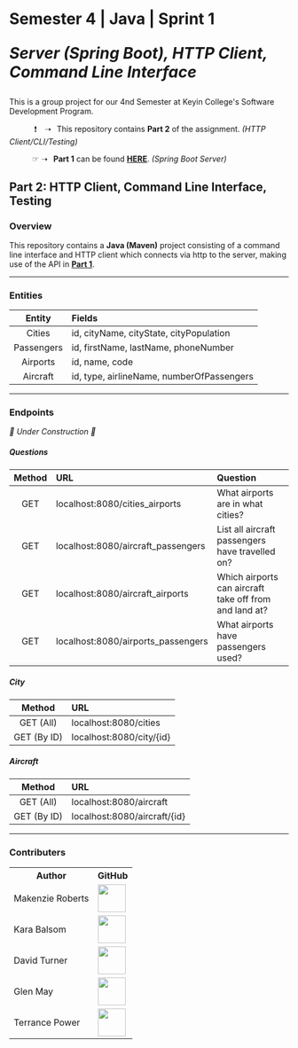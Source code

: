 <h1>Semester 4 | Java | Sprint 1
  

*Server (Spring Boot), HTTP Client, Command Line Interface*</h1>

This is a group project for our 4nd Semester at Keyin College's Software Development Program.

⠀⠀⠀⠀ ❗ ⠀➝⠀This repository contains **Part 2** of the assignment. *(HTTP Client/CLI/Testing)*

⠀⠀⠀⠀☞ ➝⠀**Part 1** can be found [**HERE**](https://github.com/KeyinTeamAwesome/Sem4_Sprint1_Part1). *(Spring Boot Server)*
  
## Part 2: HTTP Client, Command Line Interface, Testing

### **Overview**
This repository contains a **Java (Maven)** project consisting of a command line interface and HTTP client which connects via http to the server, making use of the API in [**Part 1**](https://github.com/KeyinTeamAwesome/Sem4_Sprint1_Part1).

---
<!-- Remove from this part and only add to part 1? -->
### **Entities**

| Entity       | Fields                                      | 
| :----------: | :------------------------------------------ | 
|    Cities    | id, cityName, cityState, cityPopulation     |
|  Passengers  | id, firstName, lastName, phoneNumber        |
|   Airports   | id, name, code                              |
|   Aircraft   | id, type, airlineName, numberOfPassengers   |

---

### **Endpoints** 

*🚧 Under Construction 🚧*

##### **Questions**

| Method      | URL                                 | Question                                               |
| :---------: | :---------------------------------- | :----------------------------------------------------- |
|     GET     | localhost:8080/cities_airports      | What airports are in what cities?                      |
|     GET     | localhost:8080/aircraft_passengers  | List all aircraft passengers have travelled on?        |
|     GET     | localhost:8080/aircraft_airports    | Which airports can aircraft take off from and land at? |
|     GET     | localhost:8080/airports_passengers  | What airports have passengers used?                    |

##### **City**

| Method      | URL                                 |
| :---------: | :---------------------------------- |
|  GET (All)  | localhost:8080/cities               |
| GET (By ID) | localhost:8080/city/{id}            |

##### **Aircraft**

| Method      | URL                                 |
| :---------: | :---------------------------------- |
|  GET (All)  | localhost:8080/aircraft             |
| GET (By ID) | localhost:8080/aircraft/{id}        |

---

### Contributers

<table>
  <tr>
    <th>Author</th>
    <th>GitHub</th>
  </tr>
  <tr>
    <td>Makenzie Roberts</td>
    <td>
      <a href="https://github.com/MakenzieRoberts"><img height="50px" src="https://avatars.githubusercontent.com/u/100213075?v=4"></a>
    </td>
  </tr> 
  <tr>
    <td>Kara Balsom</td>
    <td>
      <a href="https://github.com/kbalsom"><img height="50px" src="https://avatars.githubusercontent.com/u/100210446?v=4"></a>
    </td>
  </tr>
  <tr>
    <td>David Turner</td>
    <td>
      <a href="https://github.com/DeToxFox"><img height="50px" src="https://avatars.githubusercontent.com/u/95373983?v=4"></a>
    </td>
  </tr>
      <td>Glen May</td>
    <td>
      <a href="https://github.com/ellis0n"><img height="50px" src="https://avatars.githubusercontent.com/u/100211236?v=4"></a>
    </td>
  </tr>
    </tr>
      <td>Terrance Power</td>
    <td>
      <a href="https://github.com/Tpower16"><img height="50px" src="https://avatars.githubusercontent.com/u/100700181?v=4"></a>
    </td>
  </tr>

</table>
